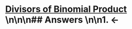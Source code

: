 # [Divisors of Binomial Product](https://projecteuler.net/problem=650) \n\n\n## Answers \n\n1. &larr;
